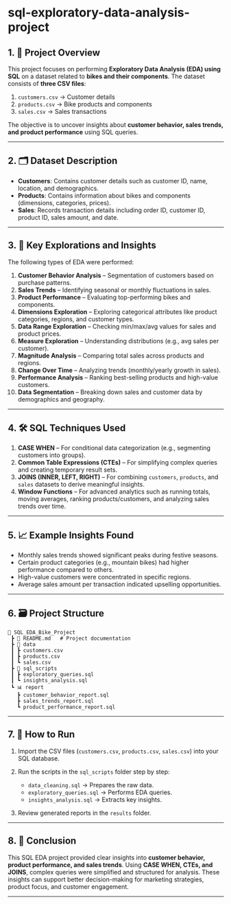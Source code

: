 # sql-exploratory-data-analysis-project

## 1. 📌 Project Overview

This project focuses on performing **Exploratory Data Analysis (EDA) using SQL** on a dataset related to **bikes and their components**. The dataset consists of **three CSV files**:

1. `customers.csv` → Customer details
2. `products.csv` → Bike products and components
3. `sales.csv` → Sales transactions

The objective is to uncover insights about **customer behavior, sales trends, and product performance** using SQL queries.

---

## 2. 🗂 Dataset Description

* **Customers**: Contains customer details such as customer ID, name, location, and demographics.
* **Products**: Contains information about bikes and components (dimensions, categories, prices).
* **Sales**: Records transaction details including order ID, customer ID, product ID, sales amount, and date.

---

## 3. 🎯 Key Explorations and Insights

The following types of EDA were performed:

1. **Customer Behavior Analysis** – Segmentation of customers based on purchase patterns.
2. **Sales Trends** – Identifying seasonal or monthly fluctuations in sales.
3. **Product Performance** – Evaluating top-performing bikes and components.
4. **Dimensions Exploration** – Exploring categorical attributes like product categories, regions, and customer types.
5. **Data Range Exploration** – Checking min/max/avg values for sales and product prices.
6. **Measure Exploration** – Understanding distributions (e.g., avg sales per customer).
7. **Magnitude Analysis** – Comparing total sales across products and regions.
8. **Change Over Time** – Analyzing trends (monthly/yearly growth in sales).
9. **Performance Analysis** – Ranking best-selling products and high-value customers.
10. **Data Segmentation** – Breaking down sales and customer data by demographics and geography.

---

## 4. 🛠️ SQL Techniques Used

1. **CASE WHEN** – For conditional data categorization (e.g., segmenting customers into groups).
2. **Common Table Expressions (CTEs)** – For simplifying complex queries and creating temporary result sets.
3. **JOINS (INNER, LEFT, RIGHT)** – For combining `customers`, `products`, and `sales` datasets to derive meaningful insights.
4. **Window Functions** – For advanced analytics such as running totals, moving averages, ranking products/customers, and analyzing sales trends over time.
---

## 5. 📈 Example Insights Found

* Monthly sales trends showed significant peaks during festive seasons.
* Certain product categories (e.g., mountain bikes) had higher performance compared to others.
* High-value customers were concentrated in specific regions.
* Average sales amount per transaction indicated upselling opportunities.

---

## 6. 🗃️ Project Structure

```
📂 SQL_EDA_Bike_Project
 ┣ 📜 README.md   # Project documentation
 ┣ 📂 data
 ┃ ┣ customers.csv
 ┃ ┣ products.csv
 ┃ ┗ sales.csv
 ┣ 📂 sql_scripts
 ┃ ┣ exploratory_queries.sql
 ┃ ┗ insights_analysis.sql
 ┗ 📊 report
   ┣ customer_behavior_report.sql
   ┣ sales_trends_report.sql
   ┗ product_performance_report.sql
```

---

## 7. 🚀 How to Run

1. Import the CSV files (`customers.csv`, `products.csv`, `sales.csv`) into your SQL database.
2. Run the scripts in the `sql_scripts` folder step by step:

   * `data_cleaning.sql` → Prepares the raw data.
   * `exploratory_queries.sql` → Performs EDA queries.
   * `insights_analysis.sql` → Extracts key insights.
3. Review generated reports in the `results` folder.

---

## 8. 📌 Conclusion

This SQL EDA project provided clear insights into **customer behavior, product performance, and sales trends**. Using **CASE WHEN, CTEs, and JOINS**, complex queries were simplified and structured for analysis. These insights can support better decision-making for marketing strategies, product focus, and customer engagement.

---

